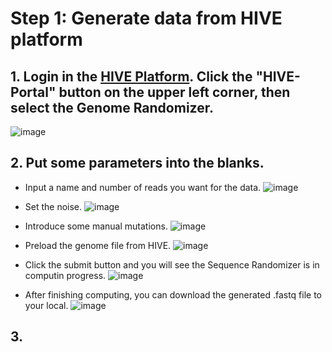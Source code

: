 # Step 1: Generate data from HIVE platform
## 1. Login in the [HIVE Platform](https://hive.biochemistry.gwu.edu/dna.cgi?cmd=menu). Click the "HIVE-Portal" button on the upper left corner, then select the Genome Randomizer.
![image](https://bco-gwu.s3.amazonaws.com/images/Screen+Shot+2019-07-30+at+17.10.21.png)
## 2. Put some parameters into the blanks.
* Input a name and number of reads you want for the data.
![image](https://bco-gwu.s3.amazonaws.com/images/Screen+Shot+2019-07-31+at+14.30.40.png)

* Set the noise.
![image](https://bco-gwu.s3.amazonaws.com/images/Screen+Shot+2019-07-31+at+14.31.04.png)

* Introduce some manual mutations.
![image](https://bco-gwu.s3.amazonaws.com/images/Screen+Shot+2019-07-31+at+14.31.34.png)

* Preload the genome file from HIVE.
![image](https://bco-gwu.s3.amazonaws.com/images/Screen+Shot+2019-07-31+at+14.32.01.png)

* Click the submit button and you will see the Sequence Randomizer is in computin progress.
![image](https://bco-gwu.s3.amazonaws.com/images/Screen+Shot+2019-07-31+at+14.32.44.png)

* After finishing computing, you can download the generated .fastq file to your local.
![image](https://bco-gwu.s3.amazonaws.com/images/Screen+Shot+2019-07-31+at+14.33.45.png)

## 3.



